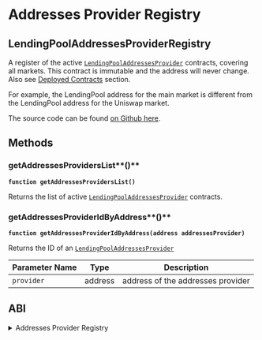 # Addresses Provider Registry

## LendingPoolAddressesProviderRegistry

A register of the active [`LendingPoolAddressesProvider`](../addresses-provider/) contracts, covering all markets. This contract is immutable and the address will never change. Also see [Deployed Contracts](../../deployed-contracts/deployed-contracts.md) section.

For example, the LendingPool address for the main market is different from the LendingPool address for the Uniswap market.

The source code can be found [on Github here](https://github.com/aave/protocol-v2/blob/ice/mainnet-deployment-03-12-2020/contracts/protocol/configuration/LendingPoolAddressesProviderRegistry.sol).

## Methods

### getAddressesProvidersList**()**

**`function getAddressesProvidersList()`**

Returns the list of active [`LendingPoolAddressesProvider`](../addresses-provider/) contracts.

### getAddressesProviderIdByAddress**()**

**`function getAddressesProviderIdByAddress(address addressesProvider)`**

Returns the ID of an [`LendingPoolAddressesProvider`](../addresses-provider/)

| Parameter Name | Type    | Description                       |
| -------------- | ------- | --------------------------------- |
| `provider`     | address | address of the addresses provider |

## ABI

<details>
<summary>Addresses Provider Registry</summary>
```
[
    {
        "anonymous": false,
        "inputs": [
            {
                "indexed": true,
                "internalType": "address",
                "name": "newAddress",
                "type": "address"
            }
        ],
        "name": "AddressesProviderRegistered",
        "type": "event"
    },
    {
        "anonymous": false,
        "inputs": [
            {
                "indexed": true,
                "internalType": "address",
                "name": "newAddress",
                "type": "address"
            }
        ],
        "name": "AddressesProviderUnregistered",
        "type": "event"
    },
    {
        "anonymous": false,
        "inputs": [
            {
                "indexed": true,
                "internalType": "address",
                "name": "previousOwner",
                "type": "address"
            },
            {
                "indexed": true,
                "internalType": "address",
                "name": "newOwner",
                "type": "address"
            }
        ],
        "name": "OwnershipTransferred",
        "type": "event"
    },
    {
        "inputs": [
            {
                "internalType": "address",
                "name": "addressesProvider",
                "type": "address"
            }
        ],
        "name": "getAddressesProviderIdByAddress",
        "outputs": [
            {
                "internalType": "uint256",
                "name": "",
                "type": "uint256"
            }
        ],
        "stateMutability": "view",
        "type": "function"
    },
    {
        "inputs": [],
        "name": "getAddressesProvidersList",
        "outputs": [
            {
                "internalType": "address[]",
                "name": "",
                "type": "address[]"
            }
        ],
        "stateMutability": "view",
        "type": "function"
    },
    {
        "inputs": [],
        "name": "owner",
        "outputs": [
            {
                "internalType": "address",
                "name": "",
                "type": "address"
            }
        ],
        "stateMutability": "view",
        "type": "function"
    },
    {
        "inputs": [
            {
                "internalType": "address",
                "name": "provider",
                "type": "address"
            },
            {
                "internalType": "uint256",
                "name": "id",
                "type": "uint256"
            }
        ],
        "name": "registerAddressesProvider",
        "outputs": [],
        "stateMutability": "nonpayable",
        "type": "function"
    },
    {
        "inputs": [],
        "name": "renounceOwnership",
        "outputs": [],
        "stateMutability": "nonpayable",
        "type": "function"
    },
    {
        "inputs": [
            {
                "internalType": "address",
                "name": "newOwner",
                "type": "address"
            }
        ],
        "name": "transferOwnership",
        "outputs": [],
        "stateMutability": "nonpayable",
        "type": "function"
    },
    {
        "inputs": [
            {
                "internalType": "address",
                "name": "provider",
                "type": "address"
            }
        ],
        "name": "unregisterAddressesProvider",
        "outputs": [],
        "stateMutability": "nonpayable",
        "type": "function"
    }
]
```
</details>